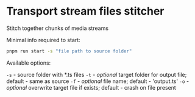 # Transport stream files stitcher

Stitch together chunks of media streams

Minimal info required to start:

```bash
pnpm run start -s "file path to source folder"
```

Available options:

`-s` - source folder with *.ts files
`-t` - _optional_ target folder for output file; default - same as source
`-f` - _optional_ file name; default - 'output.ts'
`-o` - _optional_ overwrite target file if exists; default - crash on file present